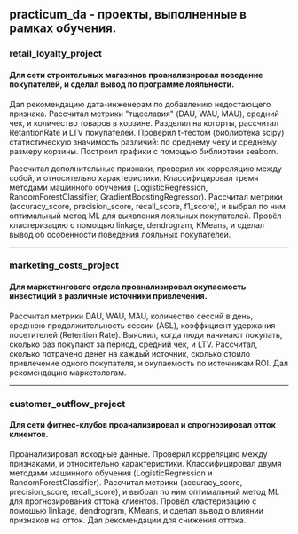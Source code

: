 ## practicum_da - проекты, выполненные в рамках обучения.

### retail_loyalty_project
#### Для сети строительных магазинов проанализировал поведение покупателей, и сделал вывод по программе лояльности.
Дал рекомендацию дата-инженерам по добавлению недостающего признака. Рассчитал метрики "тщеславия" (DAU, WAU, MAU), средний чек, и количество товаров в корзине. Разделил на когорты, рассчитал RetantionRate и LTV покупателей. Проверил t-тестом (библиотека scipy) статистическую значимость различий: по среднему чеку и среднему размеру корзины. Построил графики с помощью библиотеки seaborn.

Рассчитал дополнительные признаки, проверил их корреляцию между собой, и относительно характеристики. Классифицировал тремя методами машинного обучения (LogisticRegression, RandomForestClassifier, GradientBoostingRegressor). Рассчитал метрики (accuracy_score, precision_score, recall_score, f1_score), и выбрал по ним оптимальный метод ML для выявления лояльных покупателей. Провёл кластеризацию с помощью linkage, dendrogram, KMeans, и сделал вывод об особенности поведения лояльных покупателей.

___
### marketing_costs_project
#### Для маркетингового отдела проанализировал окупаемость инвестиций в различные источники привлечения.
Рассчитал метрики DAU, WAU, MAU, количество сессий в день, среднюю продолжительность сессии (ASL), коэффициент удержания посетителей (Retention Rate). Выяснил, когда люди начинают покупать, сколько раз покупают за период, средний чек, и LTV. Рассчитал, сколько потрачено денег на каждый источник, сколько стоило привлечение одного покупателя, и окупаемость по источникам ROI. Дал рекомендацию маркетологам.

___
### customer_outflow_project
#### Для сети фитнес-клубов проанализировал и спрогнозировал отток клиентов.
Проанализировал исходные данные. Проверил корреляцию между признаками, и относительно характеристики. Классифицировал двумя методами машинного обучения (LogisticRegression и RandomForestClassifier). Рассчитал метрики (accuracy_score, precision_score, recall_score), и выбрал по ним оптимальный метод ML для прогнозирования оттока клиентов. Провёл кластеризацию с помощью linkage, dendrogram, KMeans, и сделал вывод о влиянии признаков на отток. Дал рекомендации для снижения оттока.
